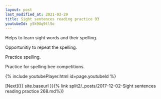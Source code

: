 ```yaml
---
layout: post
last_modified_at: 2021-03-29
title: Sight sentences reading practice 93
youtubeId: ySk9Uq9tlSo
---
```

 
 
Helps to learn sight words and their spelling.

Opportunitiy to repeat the spelling. 

Practice spelling. 
 
Practice for spelling bee competitions. 
 
{% include youtubePlayer.html id=page.youtubeId %}
 
 

[Next]({{ site.baseurl }}{% link  split2/_posts/2017-12-02-Sight sentences reading practice 268.md%})
 
